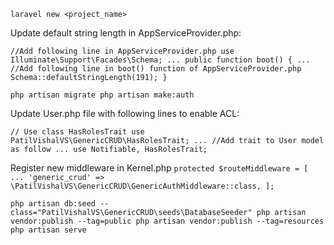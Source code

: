 `laravel new <project_name>`

Update default string length in AppServiceProvider.php:

`//Add following line in AppServiceProvider.php
use Illuminate\Support\Facades\Schema;
...
public function boot()
{
    ...
    //Add following line in boot() function of AppServiceProvider.php
    Schema::defaultStringLength(191);
}`

`php artisan migrate
php artisan make:auth`

Update User.php file with following lines to enable ACL:

`// Use class HasRolesTrait
use PatilVishalVS\GenericCRUD\HasRolesTrait;
...
//Add trait to User model as follow
...
use Notifiable, HasRolesTrait;`

Register new middleware in Kernel.php
`protected $routeMiddleware = [
  ...
    'generic_crud' => \PatilVishalVS\GenericCRUD\GenericAuthMiddleware::class,
];`

`php artisan db:seed --class="PatilVishalVS\GenericCRUD\seeds\DatabaseSeeder"
php artisan vendor:publish --tag=public
php artisan vendor:publish --tag=resources
php artisan serve`
